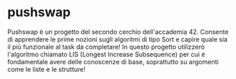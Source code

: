 # pushswap

Pushswap è un progetto del secondo cerchio dell'accademia 42. Consente di apprendere 
le prime nozioni sugli algoritmi di tipo Sort e capire quale sia il più funzionale al task da completare!
In questo progetto utilizzerò l'algoritmo chiamato LIS (Longest Increase Subsequence) per cui è fondamentale avere delle conoscenze di base,
soprattutto su argomenti come le liste e le strutture!
